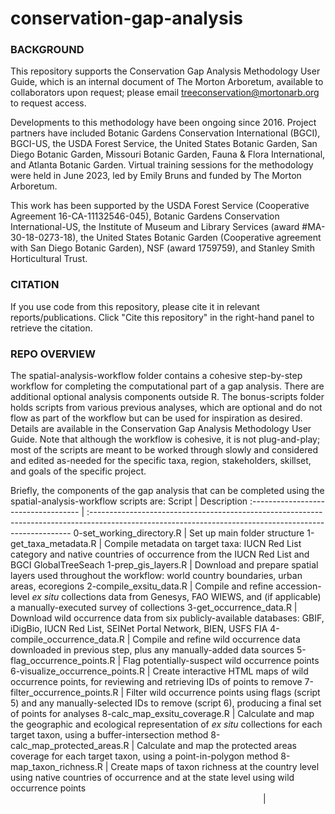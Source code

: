 # conservation-gap-analysis

### BACKGROUND

This repository supports the Conservation Gap Analysis Methodology User Guide, which is an internal document of The Morton Arboretum, available to collaborators upon request; please email treeconservation@mortonarb.org to request access. 

Developments to this methodology have been ongoing since 2016. Project partners have included Botanic Gardens Conservation International (BGCI), BGCI-US, the USDA Forest Service, the United States Botanic Garden, San Diego Botanic Garden, Missouri Botanic Garden, Fauna & Flora International, and Atlanta Botanic Garden. Virtual training sessions for the methodology were held in June 2023, led by Emily Bruns and funded by The Morton Arboretum.

This work has been supported by the USDA Forest Service (Cooperative Agreement 16-CA-11132546-045), Botanic Gardens Conservation International-US, the Institute of Museum and Library Services (award #MA-30-18-0273-18), the United States Botanic Garden (Cooperative agreement with San Diego Botanic Garden), NSF (award 1759759), and Stanley Smith Horticultural Trust.

### CITATION

If you use code from this repository, please cite it in relevant reports/publications. Click "Cite this repository" in the right-hand panel to retrieve the citation.

### REPO OVERVIEW

The spatial-analysis-workflow folder contains a cohesive step-by-step workflow for completing the computational part of a gap analysis. There are additional optional analysis components outside R. The bonus-scripts folder holds scripts from various previous analyses, which are optional and do not flow as part of the workflow but can be used for inspiration as desired. Details are available in the Conservation Gap Analysis Methodology User Guide. Note that although the workflow is cohesive, it is not plug-and-play; most of the scripts are meant to be worked through slowly and considered and edited as-needed for the specific taxa, region, stakeholders, skillset, and goals of the specific project.

Briefly, the components of the gap analysis that can be completed using the spatial-analysis-workflow scripts are:
Script                               | Description
:----------------------------------- | :-------------------------------------------------------------------------------------------------------------------------------------------------------
0-set_working_directory.R            | Set up main folder structure
1-get_taxa_metadata.R                | Compile metadata on target taxa: IUCN Red List category and native countries of occurrence from the IUCN Red List and BGCI GlobalTreeSeach
1-prep_gis_layers.R                  | Download and prepare spatial layers used throughout the workflow: world country boundaries, urban areas, ecoregions
2-compile_exsitu_data.R              | Compile and refine accession-level *ex situ* collections data from Genesys, FAO WIEWS, and (if applicable) a manually-executed survey of collections
3-get_occurrence_data.R              | Download wild occurrence data from six publicly-available databases: GBIF, iDigBio, IUCN Red List, SEINet Portal Network, BIEN, USFS FIA
4-compile_occurrence_data.R          | Compile and refine wild occurrence data downloaded in previous step, plus any manually-added data sources
5-flag_occurrence_points.R           | Flag potentially-suspect wild occurrence points
6-visualize_occurrence_points.R      | Create interactive HTML maps of wild occurrence points, for reviewing and retrieving IDs of points to remove
7-filter_occurrence_points.R         | Filter wild occurrence points using flags (script 5) and any manually-selected IDs to remove (script 6), producing a final set of points for analyses
8-calc_map_exsitu_coverage.R         | Calculate and map the geographic and ecological representation of *ex situ* collections for each target taxon, using a buffer-intersection method
8-calc_map_protected_areas.R         | Calculate and map the protected areas coverage for each target taxon, using a point-in-polygon method
8-map_taxon_richness.R               | Create maps of taxon richness at the country level using native countries of occurrence and at the state level using wild occurrence points
<img width=400/>                     | 
